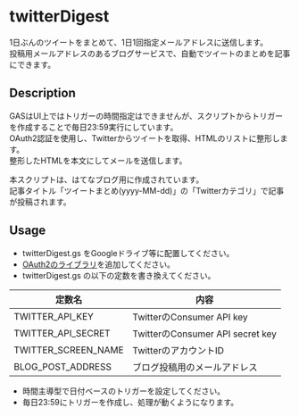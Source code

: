 # twitterDigest

1日ぶんのツイートをまとめて、1日1回指定メールアドレスに送信します。  
投稿用メールアドレスのあるブログサービスで、自動でツイートのまとめを記事にできます。

## Description

GASはUI上ではトリガーの時間指定はできませんが、スクリプトからトリガーを作成することで毎日23:59実行にしています。  
OAuth2認証を使用し、Twitterからツイートを取得、HTMLのリストに整形します。  
整形したHTMLを本文にしてメールを送信します。

本スクリプトは、はてなブログ用に作成されています。  
記事タイトル「ツイートまとめ(yyyy-MM-dd)」の「Twitterカテゴリ」で記事が投稿されます。

## Usage
- twitterDigest.gs をGoogleドライブ等に配置してください。
- [OAuth2のライブラリ](https://github.com/gsuitedevs/apps-script-oauth2)を追加してください。
- twitterDigest.gs の以下の定数を書き換えてください。

| 定数名              | 内容                             |
|---------------------|----------------------------------|
| TWITTER_API_KEY     | TwitterのConsumer API key        |
| TWITTER_API_SECRET  | TwitterのConsumer API secret key |
| TWITTER_SCREEN_NAME | TwitterのアカウントID            |
| BLOG_POST_ADDRESS   | ブログ投稿用のメールアドレス     |

- 時間主導型で日付ベースのトリガーを設定してください。
- 毎日23:59にトリガーを作成し、処理が動くようになります。
